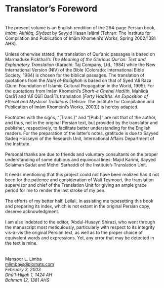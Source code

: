 Translator’s Foreword
=====================

   
 The present volume is an English rendition of the 294-page Persian
book, *Imām, Akhlāq, Siyāsat* by Sayyid Hasan Islāmī (Tehran: The
Institute for Compilation and Publication of Imām Khomeinī’s Works,
Spring 2002/1381 AHS).  
    
 Unless otherwise stated, the translation of Qur’anic passages is based
on Marmaduke Pickthall’s *The Meaning of the Glorious Qur’an: Text and
Explanatory Translation* (Karachi: Taj Company, Ltd., 1984) while the
New International Version (NIV) of the Bible (Colorado: International
Bible Society, 1984) is chosen for the biblical passages. The
translation of quotations from the *Nahj al-Balāghah* is based on that
of Syed ‘Ali Raza (Qum: Foundation of Islamic Cultural Propagation in
the World, 1995). For the quotations from Imām Khomeinī’s *Sharh-e
Chehel Hadīth*, Mahliqā Qarā’ī and ‘Alī Qūlī Qarā’ī’s translation
[*Forty Hadīths:* *An Exposition of Ethical and Mystical Traditions*
(Tehran: The Institute for Compilation and Publication of Imām
Khomeinī’s Works, 2003)] is hereby adapted.  
    
 Footnotes with the signs, “[Trans.]” and “[Pub.]” are not that of the
author, and thus, not in the original Persian text, but provided by the
translator and publisher, respectively, to facilitate better
understanding for the English readers. For the preparation of the
latter’s notes, gratitude is due to Sayyed Sadeq Hosseyni of the
Research Unit, International Affairs Department of the Institute.  
    
 Personal thanks are due to friends and voluntary consultants on the
proper understanding of some dubious and equivocal lines: Majid Karimi,
Sayyed Solaiman Sadat and Mehdi Sarhaddi of the Institute’s Translation
Unit.

It needs mentioning that this project could not have been realized had
it not been for the patience and consideration of Wali Teymouri, the
translation supervisor and chief of the Translation Unit for giving an
ample grace period for me to render the last stroke of my pen.  
    
 The efforts of my better half, Leilali, in assisting me typesetting
this book and preparing its index, which is not extant in the original
Persian copy, deserve acknowledgment.  
    
 I am also indebted to the editor, ‘Abdul-Husayn Shirazi, who went
through the manuscript most meticulously, particularly with respect to
its integrity vis-à-vis the original Persian text, as well as to the
proper choice of equivalent words and expressions. Yet, any error that
may be detected in the text is mine.  
    
    
 Mansoor L. Limba  
<mlimba@diplomats.com>  
*February 3, 2003*  
*Dhū’l-Hijjah 1, 1424 AH*  
*Bahman 12, 1381 AHS*  
  


